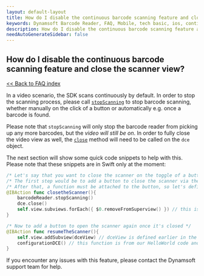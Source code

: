 ```yaml
---
layout: default-layout
title: How do I disable the continuous barcode scanning feature and close the scanner view?
keywords: Dynamsoft Barcode Reader, FAQ, Mobile, tech basic, ios, continuous scanning, disable
description: How do I disable the continuous barcode scanning feature and close the scanner view?
needAutoGenerateSidebar: false
---
```


## How do I disable the continuous barcode scanning feature and close the scanner view? 

[<< Back to FAQ index](index.md)

In a video scenario, the SDK scans continuously by default. In order to stop the scanning process, please call [`stopScanning`](../api-reference/primary-video.md#stopscanning) to stop barcode scanning, whether manually on the click of a button or automatically e.g. once a barcode is found.

Please note that `stopScanning` will only stop the barcode reader from picking up any more barcodes, but the *video will still be on*. In order to fully close the video view as well, the [`close`](https://www.dynamsoft.com/camera-enhancer/docs/programming/ios/primary-api/camera-enhancer.html?ver=latest#close) method will need to be called on the `dce` object.

The next section will show some quick code snippets to help with this. Please note that these snippets are in Swift only at the moment:

```swift
/* Let's say that you want to close the scanner on the toggle of a button in the HelloWorld sample. */
/* The first step would be to add a button to close the scanner via the storyboard. */
/* After that, a function must be attached to the button, so let's define it here */
@IBAction func closetheScanner(){
    barcodeReader.stopScanning()
    dce.close()
    self.view.subviews.forEach({ $0.removeFromSuperview() }) // this is called to ensure that no still frames are left hanging after the close method is called
}

/* Now to add a button to open the scanner again once it's closed */
@IBAction func resumeTheScanner(){
    self.view.addSubview(dceView) // dceView is defined earlier in the code - please see the HelloWorld sample/code
    configurationDCE() // this function is from our HelloWorld code and contains all the DCE initialization steps
}
```

If you encounter any issues with this feature, please contact the Dynamsoft support team for help.